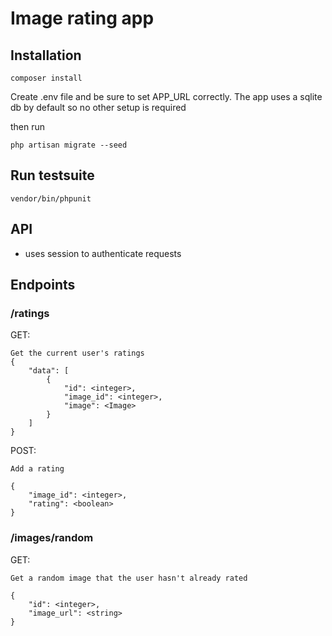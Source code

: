 # Image rating app

## Installation
    
    composer install
    
Create .env file and be sure to set APP_URL correctly. The app uses a sqlite db by default so no other setup is required

then run

    php artisan migrate --seed
    
## Run testsuite

    vendor/bin/phpunit

## API
* uses session to authenticate requests
 
## Endpoints

### /ratings

GET: 

    Get the current user's ratings
    {
        "data": [
            {
                "id": <integer>,
                "image_id": <integer>,
                "image": <Image>
            }
        ]
    }

POST:

    Add a rating
    
    {
        "image_id": <integer>,
        "rating": <boolean>
    }
    
### /images/random

GET:

    Get a random image that the user hasn't already rated
    
    {
        "id": <integer>,
        "image_url": <string>
    }